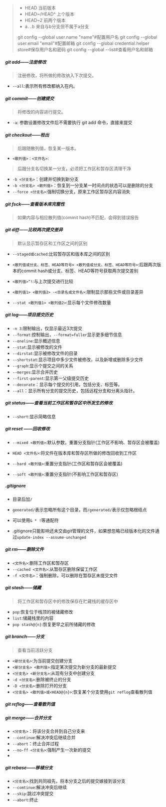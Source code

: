 >* HEAD 当前版本
>* HEAD~/HEAD^ 上个版本
>* HEAD~2 前两个版本
>* a`..`b  来自与b分支但不属于a分支
>
>git config --global user.name "name"#配置⽤户名
>git config --global user.email "email"#配置邮箱
>git config --global credential.helper store#保存⽤户名和密码
>git config --global --list#查看⽤户名和邮箱

##### git add——注册修改

> 注册修改，将所做的修改纳入下次提交。

* `--all`:表示所有修改都纳入在内。

##### git commit——创建提交

> 将修改的内容进行提交。

* `-a`: 参数设置修改文件后不需要执行 git add 命令，直接来提交

##### git checkout——检出

> 后跟随散列值，恢复某一版本。

* `<散列值>：<文件名>`:

> 后跟分支名切换某一分支，必须把工作区和暂存区清理干净

* `-b <分支名>`：创建并切换到新分支
* `-b <分支名> <散列值>`：恢复到⼀分⽀某⼀时间点的状态可以是删除的分支
* `--force <分支名>`:强制切换分支，原来工作区暂存区内容消失

##### git fsck——查看版本库完整性

> 如果内容与相应散列值(commit hash)不匹配，会得到错误报告

##### git diff——比较两次提交差异

> 默认显示暂存区和工作区之间的区别

* `--staged或cached`:比较暂存区和版本库之间的区别

* `<散列值或分支、标签、HEAD等符号> <散列值或分支、标签、HEAD等符号>`:后跟两次版本的commit hash或分支、标签、HEAD等符号获取两次提交差别

* `<散列值>^!`:与上次提交进行比较

* `<散列值1> <散列值2> -<目录名或文件名>`:限制显示那些文件或目录差异

* `--stat <散列值1> <散列值2>`:显示每个文件修改数量

##### git log——项目提交历史

* `-n 3`:限制输出，仅显示最近3次提交
* `--format`:控制输出，`--format=fuller`显示更多细节信息
* `--oneline`:显示概述信息
* `--stat`:显示被修改的文件
* `--dirstat`:显示被修改文件的目录
* `--shortstat`:显示项目中多少文件被修改，以及新增或删除多少文件
* `--graph`:显示个提交之间的关系
* `--merges`:显示合并历史
* `--first-parent`:显示第一父级提交历史
* `--decorate`：显示每个提交的引用，包括分支、标签等。
* `--all`：显示所有分支的提交历史，包括远程分支和分离头指针。

##### git status——查看当前工作区和暂存区中所发生的修改

* `--short`:显示简略信息

##### git reset ——回收修改

* `--mixed <散列值>`:默认参数，重置分支指针(工作区不影响、暂存区会被覆盖)

* `HEAD <文件名>`:将文件在版本库和暂存区所做的修改回收到工作区

* `--hard <散列值>`:重置分支指针(工作区和暂存区会被覆盖)

* `--soft <散列值>`:重置分支指针(不影响工作区和暂存区)

##### .gitignore

* 目录后加`/`
* `generated/`表示忽略所有这个目录，而`/generated/`表示仅忽略根结点
* 可以使用`& * !`等通配符

* .gitignore只能影响还未交由git管理的文件，如果想忽略已经版本化的文件通过`update-index --assume-unchanged`

##### git rm——删除文件

* `<文件名>`:删除工作区和暂存区
* `--cached <文件名>`:从暂存区删除保留工作区
* `-f <文件名>`：强制删除，可以删除在暂存区未提交文件

##### git stash——储藏

> 将工作区和暂存区中的修改保存在贮藏栈的缓存区中

* `pop`:恢复位于栈顶的被储藏修改
* `list`:储藏栈里的内容
* `pop stash@{n}`:恢复更早之前所储藏的修改

##### git branch——分支

> 查看当前活跃分支

* `<新分支名>`:为当前提交创建分支
* `<新分支名> <散列值>`:指定某次提交为新分支的最新提交
* `<分支名> <新分支名>`:从现有分支中创建分支
* `-d <分支名>`:删除被终止的分支
* `-D <分支名>`:删除打开的分支
* `<分支名> <散列值>或<HEAD@{n}>`:恢复某个分支使用`git reflog`查看散列值

##### git reflog——查看散列值

##### git merge——合并分支

* `<分支名>`：将该分支合并到自己分支来
* `--continue`:解决冲突后继续合并
* `--abort`：终止合并过程
* `--no-ff <分支名>`:强制产生一次新的提交
* 

##### git rebase——移植分支

* `<分支名>`:找到共同祖先，将本分支之后的提交嫁接到该分支
* `--comtinue`:解决冲突后继续
* `--skip`:跳过冲突提交
* `--abort`:终止